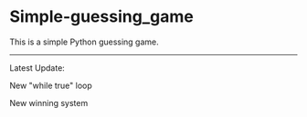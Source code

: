 # Simple-guessing_game

This is a simple Python guessing game.

----------------------------

Latest Update:

New "while true" loop

New winning system
